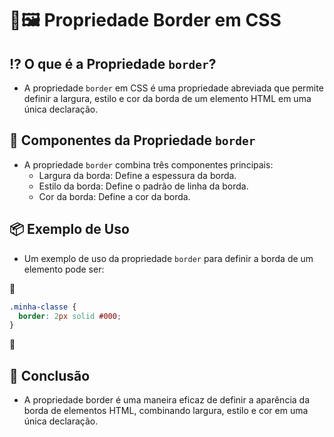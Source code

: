 # 🧩🖼 Propriedade Border em CSS

## ⁉ O que é a Propriedade `border`?
- A propriedade `border` em CSS é uma propriedade abreviada que permite definir a largura, estilo e cor da borda de um elemento HTML em uma única declaração.

## 🧩 Componentes da Propriedade `border`
- A propriedade `border` combina três componentes principais:
  - Largura da borda: Define a espessura da borda.
  - Estilo da borda: Define o padrão de linha da borda.
  - Cor da borda: Define a cor da borda.

## 📦 Exemplo de Uso
- Um exemplo de uso da propriedade `border` para definir a borda de um elemento pode ser:

📌

  ```css
  .minha-classe {
    border: 2px solid #000;
  }
   ```
📌

## 🏁 Conclusão
- A propriedade border é uma maneira eficaz de definir a aparência da borda de elementos HTML, combinando largura, estilo e cor em uma única declaração.
